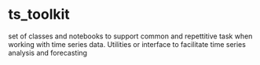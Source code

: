 # ts_toolkit
set of classes and notebooks to support common and repettitive task when working with time series data. Utilities or interface to facilitate time series analysis and forecasting
